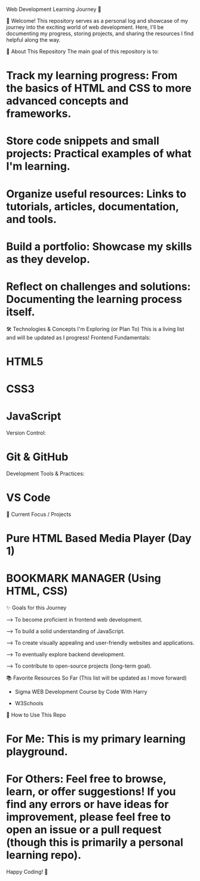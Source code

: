Web Development Learning Journey 🚀

👋 Welcome!
This repository serves as a personal log and showcase of my journey into the exciting world of web development. Here, I'll be documenting my progress, storing projects, and sharing the resources I find helpful along the way.

🎯 About This Repository
The main goal of this repository is to:
# Track my learning progress: From the basics of HTML and CSS to more advanced concepts and frameworks.
# Store code snippets and small projects: Practical examples of what I'm learning.
# Organize useful resources: Links to tutorials, articles, documentation, and tools.
# Build a portfolio: Showcase my skills as they develop.
# Reflect on challenges and solutions: Documenting the learning process itself.

🛠️ Technologies & Concepts I'm Exploring (or Plan To)
This is a living list and will be updated as I progress!
Frontend Fundamentals:
# HTML5
# CSS3 
# JavaScript

Version Control:
# Git & GitHub

Development Tools & Practices:
# VS Code

🚀 Current Focus / Projects 
# Pure HTML Based Media Player (Day 1)
# BOOKMARK MANAGER (Using HTML, CSS)

✨ Goals for this Journey

--> To become proficient in frontend web development.

--> To build a solid understanding of JavaScript.

--> To create visually appealing and user-friendly websites and applications.

--> To eventually explore backend development.

--> To contribute to open-source projects (long-term goal).

📚 Favorite Resources So Far
(This list will be updated as I move forward)

- Sigma WEB Development Course by Code With Harry 

- W3Schools


🤝 How to Use This Repo

# For Me: This is my primary learning playground.
# For Others: Feel free to browse, learn, or offer suggestions! If you find any errors or have ideas for improvement, please feel free to open an issue or a pull request (though this is primarily a personal learning repo).

Happy Coding! 🎉

